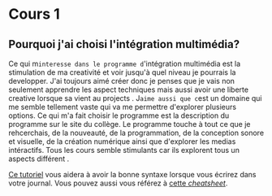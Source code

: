 # Cours 1

## Pourquoi j'ai choisi l'intégration multimédia?
Ce qui m`interesse dans le programme d`'intégration multimédia est la stimulation de ma creativité et voir jusqu'à quel niveau je pourrais la developper. J'ai toujours aimé créer donc je penses que je vais non seulement apprendre les aspect techniques mais aussi avoir une liberte creative lorsque sa vient au projects . J`aime aussi que c`est un domaine qui me semble tellement vaste qui va me permettre d'explorer plusieurs options. Ce qui m'a fait choisir le programme est la description du programme sur le site du collège. Le programme touche à tout ce que je rehcerchais, de la nouveauté, de la programmation, de la conception sonore et visuelle, de la création numérique ainsi que d'explorer les medias intéractifs. Tous les cours semble stimulants car ils explorent tous un aspects différent  .

[Ce tutoriel](https://guides.github.com/features/mastering-markdown/) vous aidera à avoir la bonne syntaxe lorsque vous écrirez dans votre journal. Vous pouvez aussi vous référez à [cette *cheatsheet*](https://github.com/tchapi/markdown-cheatsheet/blob/master/README.md). 



